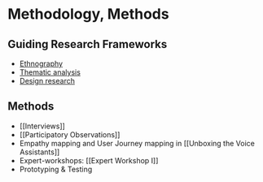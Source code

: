 # Methodology, Methods

## Guiding Research Frameworks
- [Ethnography](https://en.wikipedia.org/wiki/Ethnography)
- [Thematic analysis](https://www.psych.auckland.ac.nz/en/about/thematic-analysis.html)
- [Design research](https://en.wikipedia.org/wiki/Design_research)

## Methods
- [[Interviews]]
- [[Participatory Observations]]
- Empathy mapping and User Journey mapping in [[Unboxing the Voice Assistants]]
- Expert-workshops: [[Expert Workshop I]]
- Prototyping & Testing
